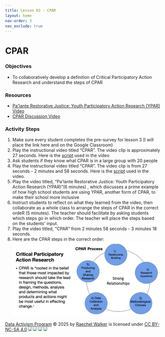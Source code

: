 ```yaml
---
title: Lesson 03 - CPAR
layout: home
nav-order: 3
nav_exclude: true
---
```


<script>
  if (localStorage.getItem("formFilled") !== "true") {
    window.location.href = "/";
  }
</script>


# CPAR

### Objectives
- To collaboratively develop a definition of Critical Participatory Action Research and understand the steps of CPAR

### Resources
- <a href = "https://www.youtube.com/watch?v=RJ5dHttlwRU">Pa'lante Restorative Justice: Youth Participatory Action Research (YPAR) Video</a>
- <a href = "https://drive.google.com/file/d/1vx85Y8-rVc9_ems9ouQdWiIPADIRkk9U/view?usp=drive_link">CPAR Discussion Video</a>

### Activity Steps

1. Make sure every student completes the pre-survey for lesson 3 (I will place the link here and on the Google Classroom)
2. Play the  instructional video titled “CPAR”. The video clip is approximately 27 seconds. Here is the <a href = "https://docs.google.com/document/d/1ssWLroMHLSoKK3gnXY0dZk5XD76LIbM6XTiPSEijKh4/edit?tab=t.0">script</a> used in the video
3. Ask students if they know what CPAR is in a large group with 20 people
4. Play the  instructional video titled “CPAR”. The video clip is from 27 seconds - 2 minutes and  58 seconds. Here is the <a href = "https://docs.google.com/document/d/1ujoQmHP1Do5rWFlPfrfx3k-yu949Cl95xN33SVMv4_c/edit?tab=t.0">script</a> used in the video.
5. Play the video titled, “Pa'lante Restorative Justice: Youth Participatory Action Research (YPAR)”(6 minutes) , which discusses a prime example of how high school students are using YPAR, another form of CPAR, to make their school more inclusive
6. Instruct students to reflect on what they learned from the video, then collaborate as a whole class to arrange the steps of CPAR in the correct ordeR (5 minutes). The teacher should facilitate by asking students which steps go in which order. The teacher will place the steps based on the students' input.
7. Play the video titled, “CPAR” from 2 minutes 58 seconds - 3 minutes 18 seconds. 
8. Here are the CPAR steps in the correct order: <img src="images/CPAR.png" alt="CPAR Process">



<a href="https://creativecommons.org">Data Activism Program</a> © 2025 by <a href="https://creativecommons.org">Raechel Walker</a> is licensed under <a href="https://creativecommons.org/licenses/by-nc-sa/4.0/">CC BY-NC-SA 4.0</a><img src="https://mirrors.creativecommons.org/presskit/icons/cc.svg" style="max-width: 1em;max-height:1em;margin-left: .2em;"><img src="https://mirrors.creativecommons.org/presskit/icons/by.svg" style="max-width: 1em;max-height:1em;margin-left: .2em;"><img src="https://mirrors.creativecommons.org/presskit/icons/nc.svg" style="max-width: 1em;max-height:1em;margin-left: .2em;"><img src="https://mirrors.creativecommons.org/presskit/icons/sa.svg" style="max-width: 1em;max-height:1em;margin-left: .2em;">